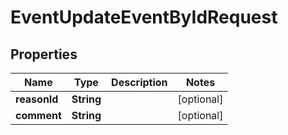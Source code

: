 

# EventUpdateEventByIdRequest


## Properties

| Name | Type | Description | Notes |
|------------ | ------------- | ------------- | -------------|
|**reasonId** | **String** |  |  [optional] |
|**comment** | **String** |  |  [optional] |



